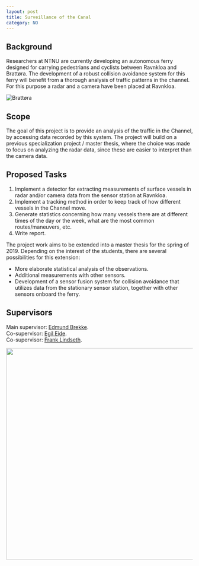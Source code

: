 ```yaml
---
layout: post
title: Surveillance of the Canal
category: NO
---
```

## Background
Researchers at NTNU are currently developing an autonomous ferry designed for carrying pedestrians and cyclists between Ravnkloa and Brattøra. The development of a robust collision avoidance system for this ferry will benefit from a thorough analysis of traffic patterns in the channel. For this purpose a radar and a camera have been placed at Ravnkloa.
 
![Brattøra]({{site.url}}/assets/brattora.jpg)

## Scope
The goal of this project is to provide an analysis of the traffic in the Channel, by accessing data recorded by this system. The project will build on a previous specialization project / master thesis, where the choice was made
to focus on analyzing the radar data, since these are easier to interpret than the camera data.

## Proposed Tasks
1. Implement a detector for extracting measurements of surface vessels in radar and/or camera data from the sensor station at Ravnkloa.
2. Implement a tracking method in order to keep track of how different vessels in the Channel move.
3. Generate statistics concerning how many vessels there are at different times of the day or the week, what are the most common routes/maneuvers, etc.
4. Write report.


The project work aims to be extended into a master thesis for the spring of 2019. Depending on the interest of the students, there are several possibilities for this extension:
- More elaborate statistical analysis of the observations.
- Additional measurements with other sensors.
- Development of a sensor fusion system for collision avoidance that utilizes data from the stationary sensor station, together with other sensors onboard the ferry.


## Supervisors 
Main supervisor: [Edmund Brekke](http://www.ntnu.no/ansatte/edmund.brekke).<br>
Co-supervisor: [Egil Eide](http://www.ntnu.no/ansatte/egil.eide).<br>
Co-supervisor: [Frank Lindseth](https://www.ntnu.no/ansatte/frankl).

<img src="{{site.url}}/assets/coalescence.jpg" width="570">

